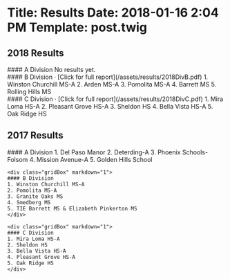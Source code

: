 Title: Results
Date: 2018-01-16 2:04 PM
Template: post.twig
===
## 2018 Results

<div class="gridContainer">
    <div class="gridBox" markdown="1">
    #### A Division
    No results yet.
    </div>
    <div class="gridBox" markdown="1">
    #### B Division &middot; [Click for full report](/assets/results/2018DivB.pdf)
    1. Winston Churchill MS-A
    2. Arden MS-A
    3. Pomolita MS-A
    4. Barrett MS
    5. Rolling Hills MS
    </div>
    <div class="gridBox" markdown="1">
    #### C Division &middot; [Click for full report](/assets/results/2018DivC.pdf)
    1. Mira Loma HS-A
    2. Pleasant Grove HS-A
    3. Sheldon HS
    4. Bella Vista HS-A
    5. Oak Ridge HS
    </div>
</div>


## 2017 Results

<div class="gridContainer">
    <div class="gridBox" markdown="1">
    #### A Division
    1. Del Paso Manor
    2. Deterding-A
    3. Phoenix Schools-Folsom
    4. Mission Avenue-A
    5. Golden Hills School 
    </div>

    <div class="gridBox" markdown="1">
    #### B Division
    1. Winston Churchill MS-A
    2. Pomolita MS-A
    3. Granite Oaks MS
    4. Smedberg MS
    5. TIE Barrett MS & Elizabeth Pinkerton MS
    </div>
    
    <div class="gridBox" markdown="1">
    #### C Division
    1. Mira Loma HS-A
    2. Sheldon HS
    3. Bella Vista HS-A
    4. Pleasant Grove HS-A
    5. Oak Ridge HS
    </div>
</div>